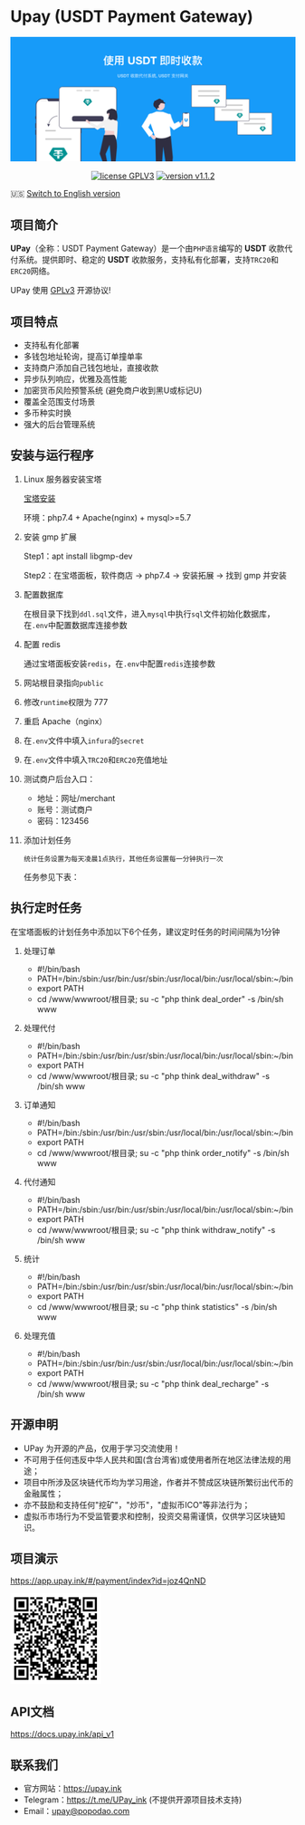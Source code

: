 # Upay (USDT Payment Gateway)

<p align="center">
<img src="https://raw.githubusercontent.com/UPay-USDT/USDT-Payment-Gateway/main/UPay-CN.png?22" witdh="100%" height="auto">
</p>
<p align="center">
<a href="https://www.gnu.org/licenses/gpl-3.0.html"><img src="https://img.shields.io/badge/license-GPLV3-blue" alt="license GPLV3"></a>
<a href="https://github.com/UPay-USDT/USDT-Payment-Gateway/releases/tag/v1.1.2"><img src="https://img.shields.io/badge/version-v1.1.2-green" alt="version v1.1.2"></a>
</p>

🇺🇸 [Switch to English version](https://github.com/UPay-USDT/USDT-Payment-Gateway/blob/main/README_en.md)

## 项目简介
**UPay**（全称：USDT Payment Gateway）是一个由<code>PHP语言</code>编写的 **USDT** 收款代付系统。提供即时、稳定的 **USDT** 收款服务，支持私有化部署，支持<code>TRC20</code>和<code>ERC20</code>网络。

UPay 使用 [GPLv3](https://www.gnu.org/licenses/gpl-3.0.html) 开源协议!


 
## 项目特点

* 支持私有化部署
* 多钱包地址轮询，提高订单撞单率
* 支持商户添加自己钱包地址，直接收款
* 异步队列响应，优雅及高性能
* 加密货币风险预警系统 (避免商户收到黑U或标记U)
* 覆盖全范围支付场景
* 多币种实时换
* 强大的后台管理系统



## 安装与运行程序
1. Linux 服务器安装宝塔

   [宝塔安装](https://www.bt.cn/new/download.html)

   环境：php7.4 + Apache(nginx) + mysql>=5.7

2. 安装 gmp 扩展

   Step1：apt install libgmp-dev

   Step2：在宝塔面板，软件商店 -> php7.4 -> 安装拓展 -> 找到 gmp 并安装

3. 配置数据库

   在根目录下找到<code>ddl.sql</code>文件，进入<code>mysql</code>中执行<code>sql</code>文件初始化数据库，在<code>.env</code>中配置数据库连接参数

4. 配置 redis

   通过宝塔面板安装<code>redis</code>，在<code>.env</code>中配置<code>redis</code>连接参数

5. 网站根目录指向<code>public</code>

6. 修改<code>runtime</code>权限为 777

7. 重启 Apache（nginx）

8. 在<code>.env</code>文件中填入<code>infura</code>的<code>secret</code>

9. 在`.env`文件中填入`TRC20`和`ERC20`充值地址

10. 测试商户后台入口：

    * 地址：网址/merchant
    * 账号：测试商户
    * 密码：123456 

11. 添加计划任务

    `统计任务设置为每天凌晨1点执行，其他任务设置每一分钟执行一次`

    任务参见下表：



## 执行定时任务

在宝塔面板的计划任务中添加以下6个任务，建议定时任务的时间间隔为1分钟

1. 处理订单
   * #!/bin/bash
   * PATH=/bin:/sbin:/usr/bin:/usr/sbin:/usr/local/bin:/usr/local/sbin:~/bin
   * export PATH
   * cd /www/wwwroot/根目录; su -c "php think deal_order" -s /bin/sh www

2. 处理代付
   * #!/bin/bash
   * PATH=/bin:/sbin:/usr/bin:/usr/sbin:/usr/local/bin:/usr/local/sbin:~/bin
   * export PATH
   * cd /www/wwwroot/根目录; su -c "php think deal_withdraw" -s /bin/sh www

3. 订单通知
   * #!/bin/bash
   * PATH=/bin:/sbin:/usr/bin:/usr/sbin:/usr/local/bin:/usr/local/sbin:~/bin
   * export PATH
   * cd /www/wwwroot/根目录; su -c "php think order_notify" -s /bin/sh www

4. 代付通知
   * #!/bin/bash
   * PATH=/bin:/sbin:/usr/bin:/usr/sbin:/usr/local/bin:/usr/local/sbin:~/bin
   * export PATH
   * cd /www/wwwroot/根目录; su -c "php think withdraw_notify" -s /bin/sh www

5. 统计
   * #!/bin/bash
   * PATH=/bin:/sbin:/usr/bin:/usr/sbin:/usr/local/bin:/usr/local/sbin:~/bin
   * export PATH
   * cd /www/wwwroot/根目录; su -c "php think statistics" -s /bin/sh www

6. 处理充值
   * #!/bin/bash
   * PATH=/bin:/sbin:/usr/bin:/usr/sbin:/usr/local/bin:/usr/local/sbin:~/bin
   * export PATH
   * cd /www/wwwroot/根目录; su -c "php think deal_recharge" -s /bin/sh www



## 开源申明

* UPay 为开源的产品，仅用于学习交流使用！
* 不可用于任何违反中华人民共和国(含台湾省)或使用者所在地区法律法规的用途；
* 项目中所涉及区块链代币均为学习用途，作者并不赞成区块链所繁衍出代币的金融属性；
* 亦不鼓励和支持任何"挖矿"，"炒币"，"虚拟币ICO"等非法行为；
* 虚拟币市场行为不受监管要求和控制，投资交易需谨慎，仅供学习区块链知识。



## 项目演示

https://app.upay.ink/#/payment/index?id=joz4QnND

<img src="https://raw.githubusercontent.com/UPay-USDT/USDT-Payment-Gateway/main/demo-qrcode.png?2" witdh="160" height="160">

## API文档
https://docs.upay.ink/api_v1


## 联系我们
* 官方网站：https://upay.ink
* Telegram：https://t.me/UPay_ink (不提供开源项目技术支持)
* Email：upay@popodao.com
